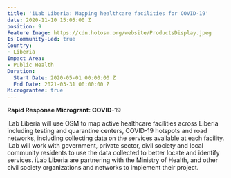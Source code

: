 ```yaml
---
title: 'iLab Liberia: Mapping healthcare facilities for COVID-19'
date: 2020-11-10 15:05:00 Z
position: 9
Feature Image: https://cdn.hotosm.org/website/ProductsDisplay.jpeg
Is Community-Led: true
Country:
- Liberia
Impact Area:
- Public Health
Duration:
  Start Date: 2020-05-01 00:00:00 Z
  End Date: 2021-03-31 00:00:00 Z
Micrograntee: true
---
```


**Rapid Response Microgrant: COVID-19**

iLab Liberia will use OSM to map active healthcare facilities across Liberia including testing and quarantine centers, COVID-19 hotspots and road networks, including collecting data on the services available at each facility. iLab will work with government, private sector, civil society and local community residents to use the data collected to better locate and identify services. iLab Liberia are partnering with the Ministry of Health, and other civil society organizations and networks to implement their project.